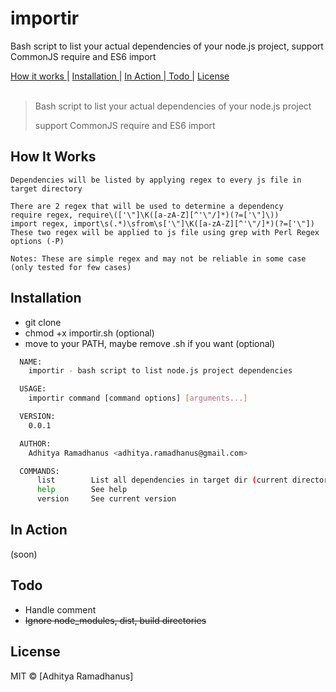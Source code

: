 # importir
Bash script to list your actual dependencies of your node.js project, support CommonJS require and ES6 import

<p>
  <a href="#how-it-works">How it works |</a>
  <a href="#installation">Installation |</a>
  <a href="#in-action">In Action | </a>
  <a href="#todo">Todo |</a>
  <a href="#licenses">License</a>
  <br><br>
  <blockquote>
  Bash script to list your actual dependencies of your node.js project
  
  support CommonJS require and ES6 import
  </blockquote>
</p>

How It Works
------------
```
Dependencies will be listed by applying regex to every js file in target directory

There are 2 regex that will be used to determine a dependency
require regex, require\(['\"]\K([a-zA-Z][^'\"/]*)(?=['\"]\))
import regex, import\s(.*)\sfrom\s['\"]\K([a-zA-Z][^'\"/]*)(?=['\"])
These two regex will be applied to js file using grep with Perl Regex options (-P)

Notes: These are simple regex and may not be reliable in some case (only tested for few cases)
```


Installation
----------- 
* git clone
* chmod +x importir.sh (optional)
* move to your PATH, maybe remove .sh if you want (optional)
```bash
  NAME:
    importir - bash script to list node.js project dependencies

  USAGE:
    importir command [command options] [arguments...]

  VERSION:
    0.0.1

  AUTHOR:
    Adhitya Ramadhanus <adhitya.ramadhanus@gmail.com>

  COMMANDS:
      list        List all dependencies in target dir (current directory by default)
      help        See help
      version     See current version
```
In Action
----------------
(soon)

Todo
----------------
* Handle comment
* ~~Ignore node_modules, dist, build directories~~

License
----

MIT © [Adhitya Ramadhanus]

